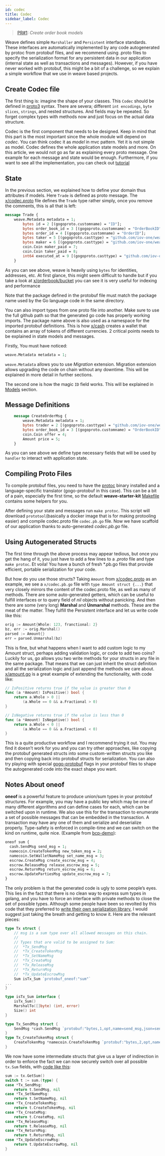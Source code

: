 ```yaml
---
id: codec
title: Codec
sidebar_label: Codec
---
```


> [PR#1](https://github.com/iov-one/tutorial/pull/1): _Create order book models_

Weave defines simple `Marshaller` and `Persistent` interface standards. These interfaces are automatically implemented by any code autogenerated by protoc from protobuf files, and we recommend using .proto files to specify the serialization format for any persistent data in our application (internal state as well as transactions and messages). However, if you have never worked with protobuf, this might be a bit of a challenge, so we explain a simple workflow that we use in weave based projects.

## Create Codec file

The first thing is: imagine the shape of your classes. This `Codec` should be defined in [proto3](https://developers.google.com/protocol-buffers/docs/proto3) syntax. There are severa; different `int encodings`, `byte slices`, `strings`, and nested structures. And fields may be repeated. So forget complex types with methods now and just focus on the actual data structure.

Codec is the first component that needs to be designed. Keep in mind that this part is the most important since the whole module will depend on _codec_. You can think codec it as _model_ in mvc pattern. Yet it is not simple as model. Codec defines the whole application state models and more. On this article, we would not go as far as explaining every proto message. One example for each message and state would be enough. Furthermore, if you want to see all the implementation, you can check out [tutorial](https://github.com/iov-one/tutorial/blob/master/x/orderbook/codec.proto)

## State

In the previous section, we explained how to define your domain thus attributes if models. Here `Trade` is defined as proto message. The [x/codec.proto](https://github.com/iov-one/tutorial/blob/master/x/orderbook/codec.proto#L75-L88) file defines the `Trade` type rather simply, once you remove the comments, this is all that is left:

```protobuf
message Trade {
    weave.Metadata metadata = 1;
        bytes id = 2 [(gogoproto.customname) = "ID"];
        bytes order_book_id = 3 [(gogoproto.customname) = "OrderBookID"];
        bytes order_id = 4 [(gogoproto.customname) = "OrderID"];
        bytes taker = 5 [(gogoproto.casttype) = "github.com/iov-one/weave.Address"];
        bytes maker = 6 [(gogoproto.casttype) = "github.com/iov-one/weave.Address"];
        coin.Coin maker_paid = 7;
        coin.Coin taker_paid = 8;
        int64 executed_at = 9 [(gogoproto.casttype) = "github.com/iov-one/weave.UnixTime"];
    }
```

As you can see above, weave is heavily using `bytes` for identities, addresses, etc. At first glance, this might seem difficult to handle but if you take a look at [x/orderbook/bucket](https://github.com/iov-one/tutorial/blob/master/x/orderbook/bucket.go#L125) you can see it is very useful for indexing and performance

Note that the package defined in the protobuf file must match the package name used by the Go language code in the same directory.

You can also import types from one proto file into another. Make sure to use the full github path so that the generated go code has properly working imports. The package name above is also used as a namespace for the imported protobuf definitions. This is how [x/cash](https://github.com/iov-one/weave/blob/master/x/cash/codec.proto) creates a wallet that contains an array of tokens of different currencies.
2 critical points  needs to be explained in state models and messages.

Firstly, You must have noticed:

```protobuf
weave.Metadata metadata = 1;
```

`weave.Metadata` allows you to use *Migration* extension. Migration extension allows upgrading the code on chain without any downtime. This will be explained in more detail in further sections.

The second one is how the magic `ID` field works. This will be explained in [Models](weave-tutorial/04-models.md) section.

## Message Definitions

```protobuf
    message CreateOrderMsg {
        weave.Metadata metadata = 1;
        bytes trader = 2 [(gogoproto.casttype) = "github.com/iov-one/weave.Address"];
        bytes order_book_id = 3 [(gogoproto.customname) = "OrderBookID"];
        coin.Coin offer = 4;
        Amount price = 5;
    }
```

As you can see above we define type necessary fields that will be used by `handler` to interact with application state.

## Compiling Proto Files

To compile protobuf files, you need to have the [protoc](https://github.com/google/protobuf#protocol-compiler-installation) binary installed and a language-specific translator (gogo-protobuf in this case). This can be a bit of a pain, especially the first time, so the default **weave-starter-kit** [Makefile](https://github.com/iov-one/weave-starter-kit/blob/master/Makefile) contains some helpers for you.

After defining your state and messages run `make protoc`. This script will download `prototool`(basically a docker image that is for making protooling easier) and compile codec.proto file `codec.pb.go` file.
Now we have scaffold of our application thanks to auto-generated *codec.pb.go* file.

## Using Autogenerated Structs

The first time through the above process may appear tedious, but once you get the hang of it, you just have to add a few lines to a _.proto_ file and type `make protoc`. Et voila! You have a bunch of fresh *.pb.go files that provide efficient, portable serialization for your code.

But how do you use those structs? Taking `Amount` from [x/codec.proto](https://orkunkl.github.com/iov-one/tutorial/blob/master/x/orderbook/codec.proto#L10-L23) as an example, we see a `x/codec.pb.go` file with `type Amount struct {...}` that very closely mirrors the content of the codec.proto file, as well as many of methods. There are some auto-generated getters, which can be useful to fulfill interfaces or to query field of _nil_ objects without panicking. And then there are some (very long) **Marshal** and **Unmarshal** methods. These are the meat of the matter. They fulfill the Persistent interface and let us write code like this:

```go
orig := Amount{Whole: 123, franctional: 2}
bz, err := orig.Marshal()
parsed := Amount{}
err = parsed.Unmarshal(bz)
```

This is fine, but what happens when I want to add custom logic to my Amount struct, perhaps adding validation logic, or code to add two coins? Luckily for us, go allows you two write methods for your structs in any file in the same package. That means that we can just inherit the struct definition and all the serialization logic and just append the methods we care about. [x/amount.go](https://github.com/iov-one/tutorial/blob/master/x/orderbook/amount.go) is a great example of extending the functionality, with code like:

```go
// IsPositive returns true if the value is greater than 0
func (a *Amount) IsPositive() bool {
    return a.Whole > 0 ||
        (a.Whole == 0 && a.Fractional > 0)
}

// IsNegative returns true if the value is less than 0
func (a *Amount) IsNegative() bool {
    return a.Whole < 0 ||
        (a.Whole == 0 && a.Fractional < 0)
}
```

This is a quite productive workflow and I recommend trying it out. You may find it doesn’t work for you and you can try other approaches, like copying the protobuf generated structs into some custom-written structs you like and then copying back into protobuf structs for serialization. You can also try playing with special [gogo-protobuf](https://github.com/gogo/protobuf/blob/master/extensions.md) flags in your protobuf files to shape the autogenerated code into the exact shape you want.

## Notes About oneof

**oneof** is a powerful feature to produce union/sum types in your protobuf structures. For example, you may have a public key which may be one of many different algorithms and can define cases for each, which can be switched upon in runtime. We also use this for the transaction to enumerate a set of possible messages that can be embedded in the transaction. A transaction may have any one of them and serialize and deserialize properly. Type-safety is enforced in compile-time and we can switch on the kind on runtime, quite nice. (Example from [bcp-demo](https://github.com/iov-one/bcp-demo/blob/master/app/codec.proto)):

```protobuf
oneof sum {
  cash.SendMsg send_msg = 1;
  namecoin.CreateTokenMsg new_token_msg = 2;
  namecoin.SetWalletNameMsg set_name_msg = 3;
  escrow.CreateMsg create_escrow_msg = 4;
  escrow.ReleaseMsg release_escrow_msg = 5;
  escrow.ReturnMsg return_escrow_msg = 6;
  escrow.UpdatePartiesMsg update_escrow_msg = 7;
}
```

The only problem is that the generated code is ugly to some people’s eyes. This lies in the fact that there is no clean way to express sum types in golang, and you have to force an interface with private methods to close the set of possible types. Although some people have been so revolted by this code that they preferred to [write their own serialization library](https://github.com/tendermint/go-amino "go-amino"), I would suggest just taking the breath and getting to know it. Here are the relevant pieces:

```go
type Tx struct {
    // msg is a sum type over all allowed messages on this chain.
    //
    // Types that are valid to be assigned to Sum:
    //  *Tx_SendMsg
    //  *Tx_CreateTokenMsg
    //  *Tx_SetNameMsg
    //  *Tx_CreateMsg
    //  *Tx_ReleaseMsg
    //  *Tx_ReturnMsg
    //  *Tx_UpdateEscrowMsg
    Sum isTx_Sum `protobuf_oneof:"sum"`
...
}

type isTx_Sum interface {
    isTx_Sum()
    MarshalTo([]byte) (int, error)
    Size() int
}

type Tx_SendMsg struct {
    SendMsg *cash.SendMsg `protobuf:"bytes,1,opt,name=send_msg,json=sendMsg,oneof"`
}
type Tx_CreateTokenMsg struct {
    CreateTokenMsg *namecoin.CreateTokenMsg `protobuf:"bytes,2,opt,name=new_token_msg,json=newTokenMsg,oneof"`
}
```

We now have some intermediate structs that give us a layer of indirection in order to enforce the fact we can now securely switch over all possible `tx.Sum` fields, with [code like this](https://github.com/iov-one/bcp-demo/blob/master/app/tx.go#L33-61):

```go
sum := tx.GetSum()
switch t := sum.(type) {
case *Tx_SendMsg:
    return t.SendMsg, nil
case *Tx_SetNameMsg:
    return t.SetNameMsg, nil
case *Tx_CreateTokenMsg:
    return t.CreateTokenMsg, nil
case *Tx_CreateMsg:
    return t.CreateMsg, nil
case *Tx_ReleaseMsg:
    return t.ReleaseMsg, nil
case *Tx_ReturnMsg:
    return t.ReturnMsg, nil
case *Tx_UpdateEscrowMsg:
    return t.UpdateEscrowMsg, nil
}
```
